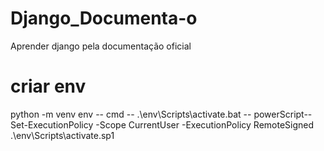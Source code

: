 # Django_Documenta-o
Aprender django pela documentação oficial

# criar env
python -m venv env
	-- cmd --
.\env\Scripts\activate.bat
	-- powerScript--
Set-ExecutionPolicy -Scope CurrentUser -ExecutionPolicy RemoteSigned
.\env\Scripts\activate.sp1